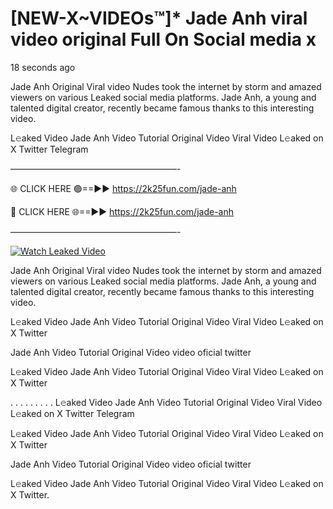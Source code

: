 # [NEW-X~VIDEOs™]* Jade Anh viral video original Full On Social media x

18 seconds ago

Jade Anh Original Viral video Nudes took the internet by storm and amazed viewers on various Leaked social media platforms. Jade Anh, a young and talented digital creator, recently became famous thanks to this interesting video.

L𝚎aked Video Jade Anh Video Tutorial Original Video Viral Video L𝚎aked on X Twitter Telegram

———————————————————-

🌐 CLICK HERE 🟢==►► https://2k25fun.com/jade-anh

🔴 CLICK HERE 🌐==►► https://2k25fun.com/jade-anh

———————————————————-

[![Watch Leaked Video](https://miro.medium.com/v2/resize:fit:828/format:webp/1*cilzJN44JGOrTw9NJCrNHA.gif "Watch Leaked Video")](https://2k25fun.com/jade-anh)

Jade Anh Original Viral video Nudes took the internet by storm and amazed viewers on various Leaked social media platforms. Jade Anh, a young and talented digital creator, recently became famous thanks to this interesting video.

L𝚎aked Video Jade Anh Video Tutorial Original Video Viral Video L𝚎aked on X Twitter

Jade Anh Video Tutorial Original Video video oficial twitter

L𝚎aked Video Jade Anh Video Tutorial Original Video Viral Video L𝚎aked on X Twitter

. . . . . . . . . L𝚎aked Video Jade Anh Video Tutorial Original Video Viral Video L𝚎aked on X Twitter Telegram

L𝚎aked Video Jade Anh Video Tutorial Original Video Viral Video L𝚎aked on X Twitter

Jade Anh Video Tutorial Original Video video oficial twitter

L𝚎aked Video Jade Anh Video Tutorial Original Video Viral Video L𝚎aked on X Twitter.